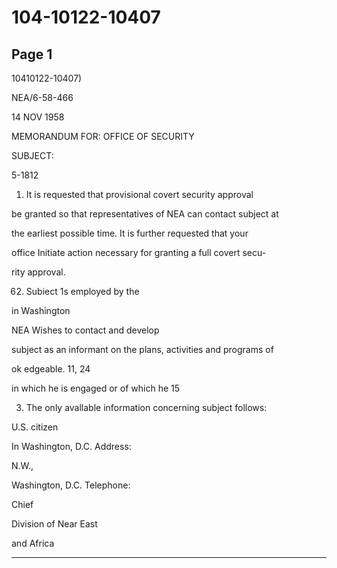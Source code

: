 # 104-10122-10407

## Page 1

10410122-10407)

NEA/6-58-466

14 NOV 1958

MEMORANDUM FOR: OFFICE OF SECURITY

SUBJECT:

5-1812

1. It is requested that provisional covert security approval

be granted so that representatives of NEA can contact subject at

the earliest possible time. It is further requested that your

office Initiate action necessary for granting a full covert secu-

rity approval.

062. Subiect 1s employed by the

in Washington

NEA Wishes to contact and develop

subject as an informant on the plans, activities and programs of

ok edgeable. 11, 24

in which he is engaged or of which he 15

3. The only avallable information concerning subject follows:

U.S. citizen

In Washington, D.C. Address:

N.W.,

Washington, D.C. Telephone:

Chief

Division of Near East

and Africa

---

